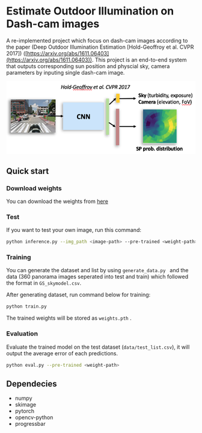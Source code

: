 # Estimate Outdoor Illumination on Dash-cam images #
A re-implemented project which focus on dash-cam images
according to the paper (Deep Outdoor Illumination Estimation [Hold-Geoffroy et al. CVPR 2017]) ([https://arxiv.org/abs/1611.06403](https://arxiv.org/abs/1611.06403)). 
This project is an end-to-end system that outputs corresponding sun position and physcial 
sky, camera parameters by inputing single dash-cam image.

<img src="teaser.png" width="700" />

## Quick start ##
### Download weights ###
You can download the weights from [here](https://140.114.79.124:5001/sharing/1nsU3hesP)

### Test ###
If you want to test your own image, run this command:
```bash
python inference.py --img_path <image-path> --pre-trained <weight-path>
```

### Training ###
You can generate the dataset and list by using ```generate_data.py ``` and 
the data (360 panorama images seperated into test and train) which followed the format in ```GS_skymodel.csv```.

After generating dataset, run command below for training:
```bash
python train.py
```
The trained weights will be stored as ```weights.pth``` .

### Evaluation ###
Evaluate the trained model on the test dataset (```data/test_list.csv```), it will output the average error of each predictions.

```bash
python eval.py --pre-trained <weight-path>
```

## Dependecies ##
* numpy
* skimage
* pytorch
* opencv-python
* progressbar
